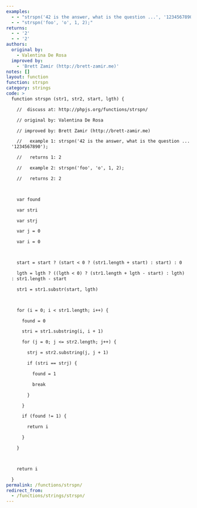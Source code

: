 ```yaml
---
examples:
  - - "strspn('42 is the answer, what is the question ...', '1234567890');"
  - - "strspn('foo', 'o', 1, 2);"
returns:
  - - '2'
  - - '2'
authors:
  original by:
    - Valentina De Rosa
  improved by:
    - 'Brett Zamir (http://brett-zamir.me)'
notes: []
layout: function
function: strspn
category: strings
code: >
  function strspn (str1, str2, start, lgth) {

    //  discuss at: http://phpjs.org/functions/strspn/

    // original by: Valentina De Rosa

    // improved by: Brett Zamir (http://brett-zamir.me)

    //   example 1: strspn('42 is the answer, what is the question ...',
  '1234567890');

    //   returns 1: 2

    //   example 2: strspn('foo', 'o', 1, 2);

    //   returns 2: 2



    var found

    var stri

    var strj

    var j = 0

    var i = 0



    start = start ? (start < 0 ? (str1.length + start) : start) : 0

    lgth = lgth ? ((lgth < 0) ? (str1.length + lgth - start) : lgth)
  : str1.length - start

    str1 = str1.substr(start, lgth)



    for (i = 0; i < str1.length; i++) {

      found = 0

      stri = str1.substring(i, i + 1)

      for (j = 0; j <= str2.length; j++) {

        strj = str2.substring(j, j + 1)

        if (stri == strj) {

          found = 1

          break

        }

      }

      if (found != 1) {

        return i

      }

    }



    return i

  }
permalink: /functions/strspn/
redirect_from:
  - /functions/strings/strspn/
---
```


<!-- WARNING! This file is auto generated by `npm run web:inject`, do not edit by hand -->
